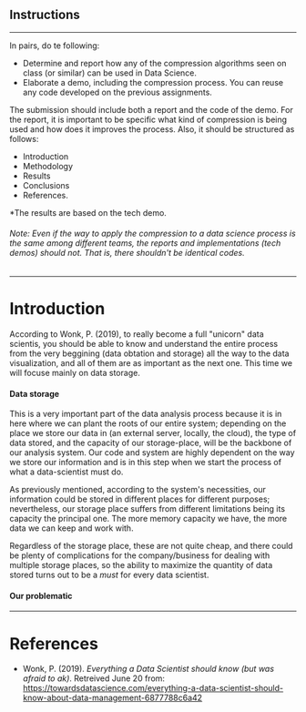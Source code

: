 ## Instructions
--------------------------------------------
In pairs, do te following:

+ Determine and report how any of the compression algorithms seen on class (or similar) can be used in Data Science.
+ Elaborate a demo, including the compression process. You can reuse any code developed on the previous assignments.

The submission should include both a report and the code of the demo.
For the report, it is important to be specific what kind of compression is being used and how does it improves the process. Also, it should be structured as follows:

+ Introduction
+ Methodology
+ Results
+ Conclusions
+ References.
  
*The results are based on the tech demo.

###### Note: Even if the way to apply the compression to a data science process is the same among different teams, the reports and implementations (tech demos) should not. That is, there shouldn't be identical codes.

--------------------------------------------------

# Introduction 

According to Wonk, P. (2019), to really become a full "unicorn" data scientis, you should be able to know and understand the entire process from the very beggining (data obtation and storage) all the way to the data visualization, and all of them are as important as the next one. This time we will focuse mainly on data storage.

#### Data storage
This is a very important part of the data analysis process because it is in here where we can plant the roots of our entire system; depending on the place we store our data in (an external server, locally, the cloud), the type of data stored, and the capacity of our storage-place, will be the backbone of our analysis system. Our code and system are highly dependent on the way we store our information and is in this step when we start the process of what a data-scientist must do. 

As previously mentioned, according to the system's necessities, our information could be stored in different places for different purposes; nevertheless, our storage place suffers from different limitations being its capacity the principal one. The more memory capacity we have, the more data we can keep and work with. 

Regardless of the storage place, these are not quite cheap, and there could be plenty of complications for the company/business for dealing with multiple storage places, so the ability to maximize the quantity of data stored turns out to be a _must_ for every data scientist. 

#### Our problematic



---------------------------------------------------
# References 
  +    Wonk, P. (2019). _Everything a Data Scientist should know (but was afraid to ak)_. Retreived June 20 from: 
https://towardsdatascience.com/everything-a-data-scientist-should-know-about-data-management-6877788c6a42 
